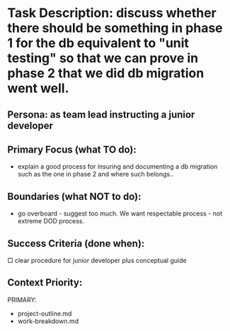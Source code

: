 # Task Description: discuss whether there should be something in phase 1 for the db equivalent to "unit testing" so that we can prove in phase 2 that we did db migration went well.



## Persona: as  team lead instructing a junior developer

## Primary Focus (what TO do):
- explain a good process for insuring and documenting a db migration such as the one in phase 2 and where such belongs..

## Boundaries (what NOT to do):
- go overboard - suggest too much.  We want respectable process - not extreme DOD process.

## Success Criteria (done when):
□ clear procedure for junior developer plus conceptual guide


## Context Priority:

PRIMARY: 
- project-outline.md
 - work-breakdown.md




